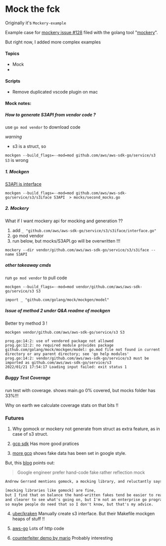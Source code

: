 # Mock the fck

Originally it's `Mockery-example`

Example case for [mockery issue #128](https://github.com/vektra/mockery/issues/128) filed with the golang tool "[mockery](https://github.com/vektra/mockery)".

But right now, I added more complex examples

#### Topics

- Mock
- 
#### Scripts

- Remove duplicated vscode plugin on mac

#### Mock notes:

##### How to generate S3API from vendor code ?

use `go mod vendor` to download code

*warning*

- s3 is a struct, so

`
mockgen --build_flags=--mod=mod github.com/aws/aws-sdk-go/service/s3 S3
`
is wrong

##### 1. Mockgen 

[S3API is interface](https://github.com/aws/aws-sdk-go/blob/main/service/s3/s3iface/interface.go)


`
mockgen --build_flags=--mod=mod github.com/aws/aws-sdk-go/service/s3/s3iface S3API  > mocks/second_mocks.go
`

##### 2. Mockery

What if I want mockery api for mocking and generation ??

1. add `_ "github.com/aws/aws-sdk-go/service/s3/s3iface/interface.go"`
2. go mod vendor
3. run below, but mocks/S3API.go will be overwritten !!!

```shell
mockery --dir vendor/github.com/aws/aws-sdk-go/service/s3/s3iface --name S3API
```

##### other takeaway cmds

run `go mod vendor` to pull code

`mockgen --build_flags=--mod=mod vendor/github.com/aws/aws-sdk-go/service/s3 S3`

`import _ "github.com/golang/mock/mockgen/model"`

##### Issue of method 2 under Q&A readme of mockgen

Better try method 3 !

`mockgen vendor/github.com/aws/aws-sdk-go/service/s3 S3`

```
prog.go:14:2: use of vendored package not allowed
prog.go:12:2: no required module provides package github.com/golang/mock/mockgen/model: go.mod file not found in current directory or any parent directory; see 'go help modules'
prog.go:14:2: vendor/github.com/aws/aws-sdk-go/service/s3 must be imported as github.com/aws/aws-sdk-go/service/s3
2022/01/21 17:54:17 Loading input failed: exit status 1
```

##### Buggy Test Coverage

run test with coverage.
shows main.go 0% covered, but mocks folder has 33%!!!

Why on earth we calculate coverage stats on that bits !!

### Futures

1. Why gomock or mockery not generate from struct as extra feature,
as in case of s3 struct.

2. [gcp sdk](https://github.com/google/go-cloud/tree/master/internal/testing)
Has more good pratices

3. [more gcp](https://github.com/google/go-cloud/blob/master/internal/testing/setup/setup.go)
shows fake data has been set in google style.

But, this [blog](https://www.philosophicalhacker.com/2016/01/13/should-we-use-mocking-libraries-for-go-testing/) points out:

>   Google engineer prefer hand-code fake rather reflection mock

```txt
Andrew Gerrand mentions gomock, a mocking library, and reluctantly says

[mocking libraries like gomock] are fine, 
but I find that on balance the hand-written fakes tend be easier to reason about 
and clearer to see what's going on, but I'm not an enterprise go programmer 
so maybe people do need that so I don't know, but that's my advice.
```
4. [uber/kraken](https://github.com/uber/kraken/tree/master/mocks/lib/backend) 
Manually create s3 interface. But their Makefile mockgen heaps of stuff !!

5. [aws-go](https://github.com/aws/aws-sdk-go/blob/main/service/s3/s3iface/interface.go)
Lots of http code

6. [counterfeiter demo by mario](https://github.com/MarioCarrion/videos/tree/main/2020/11/24-go-tools-counterfeiter)
Probably interesting
